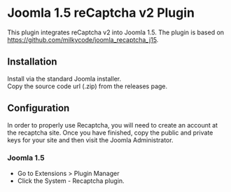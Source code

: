 # Joomla 1.5 reCaptcha v2 Plugin

This plugin integrates reCaptcha v2 into Joomla 1.5.
The plugin is based on https://github.com/milkycode/joomla_recaptcha_j15.

## Installation

Install via the standard Joomla installer.  
Copy the source code url (.zip) from the releases page.

## Configuration

In order to properly use Recaptcha, you will need to create an account at the recaptcha site. Once you have finished, copy the public and private keys for your site and then visit the Joomla Administrator.

### Joomla 1.5

* Go to Extensions > Plugin Manager
* Click the System - Recaptcha plugin.
